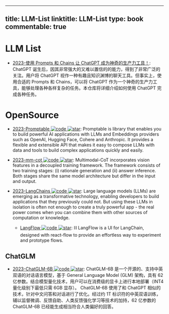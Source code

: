 
---
title: LLM-List
linktitle: LLM-List
type: book
commentable: true
---

# LLM List

- [2023-使用 Prompts 和 Chains 让 ChatGPT 成为神奇的生产力工具！](https://github.com/howl-anderson/unlocking-the-power-of-llms): ChatGPT 诞生后，因其非常强大的又难以置信的的能力，得到了非常广泛的关注。用户将 ChatGPT 视作一种有趣且知识渊博的聊天工具。但事实上，使用合适的 Prompts 和 Chains，可以将 ChatGPT 作为一个神奇的生产力工具，能够处理各种各样复杂的任务。本仓库将详细介绍如何使用 ChatGPT 完成各种任务。

# OpenSource

- [2023-Promptable ![code](https://ng-tech.icu/assets/code.svg) ![star](https://img.shields.io/github/stars/cfortuner/promptable)](https://github.com/cfortuner/promptable): Promptable is library that enables you to build powerful AI applications with LLMs and Embeddings providers such as OpenAI, Hugging Face, Cohere and Anthropic. It provides a flexible and extensible API that makes it easy to compose LLMs with data and tools to build complex applications quickly and easily.

- [2023-mm-cot ![code](https://ng-tech.icu/assets/code.svg) ![star](https://img.shields.io/github/stars/amazon-science/mm-cot)](https://github.com/amazon-science/mm-cot): Multimodal-CoT incorporates vision features in a decoupled training framework. The framework consists of two training stages: (i) rationale generation and (ii) answer inference. Both stages share the same model architecture but differ in the input and output.

- [2023-LangChains ![code](https://ng-tech.icu/assets/code.svg) ![star](https://img.shields.io/github/stars/hwchase17/langchain)](https://github.com/hwchase17/langchain): Large language models (LLMs) are emerging as a transformative technology, enabling developers to build applications that they previously could not. But using these LLMs in isolation is often not enough to create a truly powerful app - the real power comes when you can combine them with other sources of computation or knowledge.

  - [LangFlow ![code](https://ng-tech.icu/assets/code.svg) ![star](https://img.shields.io/github/stars/logspace-ai/langflow)](https://github.com/logspace-ai/langflow): ⛓️ LangFlow is a UI for LangChain, designed with react-flow to provide an effortless way to experiment and prototype flows.

## ChatGLM

- [2023-ChatGLM-6B ![code](https://ng-tech.icu/assets/code.svg) ![star](https://img.shields.io/github/stars/THUDM/ChatGLM-6B)](https://github.com/THUDM/ChatGLM-6B): ChatGLM-6B 是一个开源的、支持中英双语的对话语言模型，基于 General Language Model (GLM) 架构，具有 62 亿参数。结合模型量化技术，用户可以在消费级的显卡上进行本地部署（INT4 量化级别下最低只需 6GB 显存）。 ChatGLM-6B 使用了和 ChatGPT 相似的技术，针对中文问答和对话进行了优化。经过约 1T 标识符的中英双语训练，辅以监督微调、反馈自助、人类反馈强化学习等技术的加持，62 亿参数的 ChatGLM-6B 已经能生成相当符合人类偏好的回答。

    